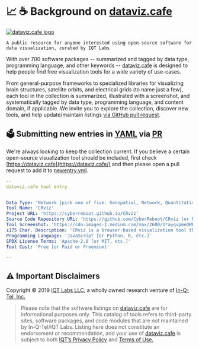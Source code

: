 
:chart_with_upwards_trend: :coffee: Background on [dataviz.cafe](https://dataviz.cafe/) 
======

<a href="https://dataviz.cafe"><img src="https://res.cloudinary.com/dzu5qhcon/image/upload/f_auto,q_auto:eco/v1567608353/logo/dataviz_cafe_logo_block.png" alt="dataviz.cafe logo" /><a/>

```
A public resource for anyone interested using open-source software for data visualization, curated by IQT Labs
```

With over 700 software packages -- summarized and tagged by data type, programming language, and other keywords --  [dataviz.cafe](https://dataviz.cafe/) is designed to help people find free visualization tools for a wide variety of use-cases.

From general-purpose frameworks to specialized libraries for visualizing brain structures, satellite orbits, and electrical grids (to name just a few), each tool in the collection is summarized, illustrated with a screenshot, and systematically tagged by data type, programming language, and content domain, if applicable. We invite you to explore the collection, discover new tools, and help update/maintain listings [via GitHub pull request](https://github.com/dataviz-cafe/contribute/pulls).

:ballot_box: Submitting new entries in [YAML](https://yaml.org/spec/1.2/spec.html) via [PR](https://help.github.com/en/articles/about-pull-requests)
-----------
We're always looking to keep the collection current. If you believe a certain open-source visualization tool should be included, first check [https://dataviz.cafe](https://dataviz.cafe/) and then please open a pull request to add it to [newentry.yml](new_entry.yml).

```yaml
--
dataviz.cafe tool entry


Data Type: 'Network [pick one of five: Geospatial, Network, Quantitative, Text, or  Miscellaneous]'
Tool Name: 'CRviz'
Project URL: 'https://cyberreboot.github.io/CRviz'
Source Code Repository URL: 'https://github.com/CyberReboot/CRviz [or None]'
Tool Screenshot: 'https://cdn-images-1.medium.com/max/2600/1*ayqvpmeOWBBaALqHGMcOCQ.png'
±175 Char. Description: 'CRviz is a browser-based visualization tool that uses JSON and an interactive enclosure diagram to visualize networks, utilizing circle-packing methods to show 10,000+ nodes.'
Programming Language: 'JavaScript [or Python, R, etc.]'
SPDX License Terms: 'Apache-2.0 [or MIT, etc.]'
Tool Cost: 'Free [or Paid or Freemium]'

--
```

:warning: Important Disclaimers
-----------
Copyright :copyright: 2019 [IQT Labs LLC](https://www.iqt.org/labs/), a wholly owned research venture of [In-Q-Tel, Inc.](https://www.iqt.org)

> Please note that the software listings on <a href="https://dataviz.cafe">dataviz.cafe</a> are for informational purposes only. This catalog of tools refers to third-party sites, software packages, and code modules that are not maintained by In-Q-Tel/IQT Labs. Listing here does not constitute an endorsement or recommendation, and your use of <a href="https://dataviz.cafe">dataviz.cafe</a> is subject to both <a href="https://www.iqt.org/privacy-policy">IQT’s Privacy Policy</a> and <a href="https://www.iqt.org/terms-of-use">Terms of Use.</a>
